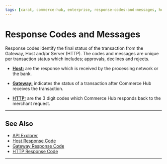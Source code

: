 ```yaml
---
tags: [carat, commerce-hub, enterprise, response-codes-and-messages, host, gateway, http]
---
```



# Response Codes and Messages

Response codes identify the final status of the transaction from the Gateway, Host and/or Server (HTTP). The codes and messages are unique per transaction status which includes; approvals, declines and rejects. 

- [**Host:**](?path=docs/Resources/Guides/Response-Codes/Bank-Issuer.md) are the response which is received by the processing network or the bank.

- [**Gateway:**](?path=docs/Resources/Guides/Response-Codes/Gateway.md) indicates the status of a transaction after Commerce Hub receives the transaction.

- [**HTTP:**](?path=docs/Resources/Guides/Response-Codes/HTTP.md) are the 3 digit codes which Commerce Hub responds back to the merchant request.

---

## See Also

- [API Explorer](../api/?type=post&path=/payments/v1/charges)
- [Host Response Code](?path=docs/Resources/Guides/Response-Codes/Bank-Issuer.md)
- [Gateway Response Code](?path=docs/Resources/Guides/Response-Codes/Gateway.md)
- [HTTP Response Code](?path=docs/Resources/Guides/Response-Codes/HTTP.md)

---